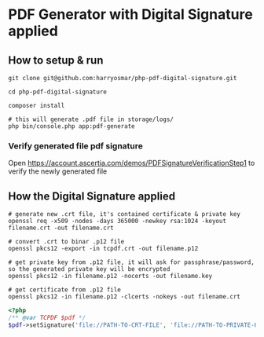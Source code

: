 # PDF Generator with Digital Signature applied


## How to setup & run

```
git clone git@github.com:harryosmar/php-pdf-digital-signature.git

cd php-pdf-digital-signature

composer install

# this will generate .pdf file in storage/logs/
php bin/console.php app:pdf-generate
``` 

### Verify generated file pdf signature

Open https://account.ascertia.com/demos/PDFSignatureVerificationStep1 to verify the newly generated file



## How the Digital Signature applied

```
# generate new .crt file, it's contained certificate & private key
openssl req -x509 -nodes -days 365000 -newkey rsa:1024 -keyout filename.crt -out filename.crt

# convert .crt to binar .p12 file
openssl pkcs12 -export -in tcpdf.crt -out filename.p12

# get private key from .p12 file, it will ask for passphrase/password, so the generated private key will be encrypted
openssl pkcs12 -in filename.p12 -nocerts -out filename.key

# get certificate from .p12 file
openssl pkcs12 -in filename.p12 -clcerts -nokeys -out filename.crt
``` 

```php
<?php
/** @var TCPDF $pdf */
$pdf->setSignature('file://PATH-TO-CRT-FILE', 'file://PATH-TO-PRIVATE-KEY-FILE', 'PRIVATE-KEY-FILE-PASSPHRASE', '', 2, $info);
```
